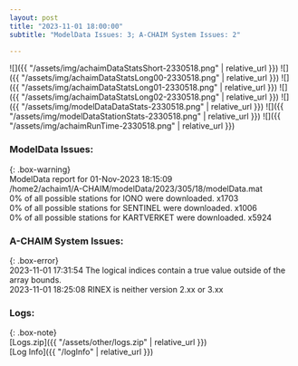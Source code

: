 ```yaml
---
layout: post
title: "2023-11-01 18:00:00"
subtitle: "ModelData Issues: 3; A-CHAIM System Issues: 2"

---
```


![]({{ "/assets/img/achaimDataStatsShort-2330518.png" | relative_url }})
![]({{ "/assets/img/achaimDataStatsLong00-2330518.png" | relative_url }})
![]({{ "/assets/img/achaimDataStatsLong01-2330518.png" | relative_url }})
![]({{ "/assets/img/achaimDataStatsLong02-2330518.png" | relative_url }})
![]({{ "/assets/img/modelDataDataStats-2330518.png" | relative_url }})
![]({{ "/assets/img/modelDataStationStats-2330518.png" | relative_url }})
![]({{ "/assets/img/achaimRunTime-2330518.png" | relative_url }})


### ModelData Issues:  
  
{: .box-warning}  
 ModelData report for 01-Nov-2023 18:15:09   
 /home2/achaim1/A-CHAIM/modelData/2023/305/18/modelData.mat   
 0% of all possible stations for IONO were downloaded. x1703   
 0% of all possible stations for SENTINEL were downloaded. x1006   
 0% of all possible stations for KARTVERKET were downloaded. x5924   
  
### A-CHAIM System Issues:  
  
{: .box-error}  
2023-11-01 17:31:54 The logical indices contain a true value outside of the array bounds.  
2023-11-01 18:25:08 RINEX is neither version 2.xx or 3.xx  

### Logs:  
  
{: .box-note}  
[Logs.zip]({{ "/assets/other/logs.zip" | relative_url }})  
[Log Info]({{ "/logInfo" | relative_url }})  
